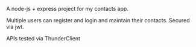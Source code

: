A node-js + express project for my contacts app.

Multiple users can register and login and maintain their contacts. Secured via jwt.

APIs tested via ThunderClient
